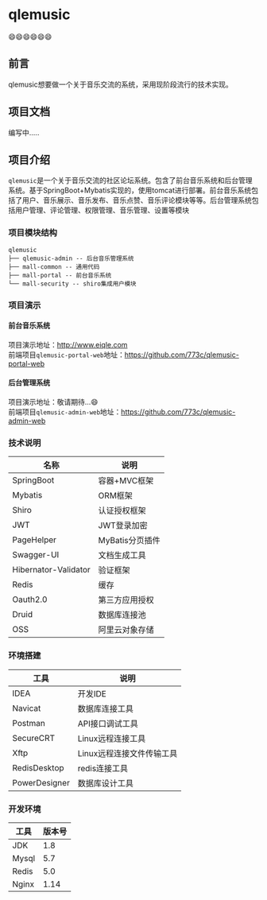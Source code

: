 # qlemusic
😄😄😄😄😄😄
## 前言
qlemusic想要做一个关于音乐交流的系统，采用现阶段流行的技术实现。
## 项目文档
编写中.....
## 项目介绍
`qlemusic`是一个关于音乐交流的社区论坛系统。包含了前台音乐系统和后台管理系统。基于SpringBoot+Mybatis实现的，使用tomcat进行部署。前台音乐系统包括了用户、音乐展示、音乐发布、音乐点赞、音乐评论模块等等。后台管理系统包括用户管理、评论管理、权限管理、音乐管理、设置等模块
### 项目模块结构
````
qlemusic
├── qlemusic-admin -- 后台音乐管理系统
├── mall-common -- 通用代码
├── mall-portal -- 前台音乐系统
└── mall-security -- shiro集成用户模块
````
### 项目演示
#### 前台音乐系统
项目演示地址：http://www.eiqle.com <br/>
前端项目`qlemusic-portal-web`地址：https://github.com/773c/qlemusic-portal-web
#### 后台管理系统
项目演示地址：敬请期待...😄 <br/>
前端项目`qlemusic-admin-web`地址：https://github.com/773c/qlemusic-admin-web
### 技术说明
| 名称 | 说明 |
|--|--|
| SpringBoot | 容器+MVC框架 |
| Mybatis | ORM框架 |
| Shiro | 认证授权框架 |
| JWT | JWT登录加密 |
| PageHelper | MyBatis分页插件 |
| Swagger-UI | 文档生成工具 |
| Hibernator-Validator | 验证框架 |
| Redis | 缓存 |
| Oauth2.0 | 第三方应用授权 |
| Druid | 数据库连接池 |
| OSS | 阿里云对象存储 |
### 环境搭建
| 工具 | 说明 |
|--|--|
| IDEA | 开发IDE |
| Navicat | 数据库连接工具 |
| Postman | API接口调试工具 |
| SecureCRT | Linux远程连接工具 |
| Xftp | Linux远程连接文件传输工具 |
| RedisDesktop | redis连接工具 |
| PowerDesigner | 数据库设计工具 |
### 开发环境
| 工具 | 版本号 |
|--|--|
| JDK | 1.8 |
| Mysql | 5.7 |
| Redis | 5.0 |
| Nginx | 1.14 |
